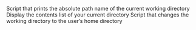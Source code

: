 Script that prints the absolute path name of the current working directory
Display the contents list of your current directory
Script that changes the working directory to the user’s home directory
